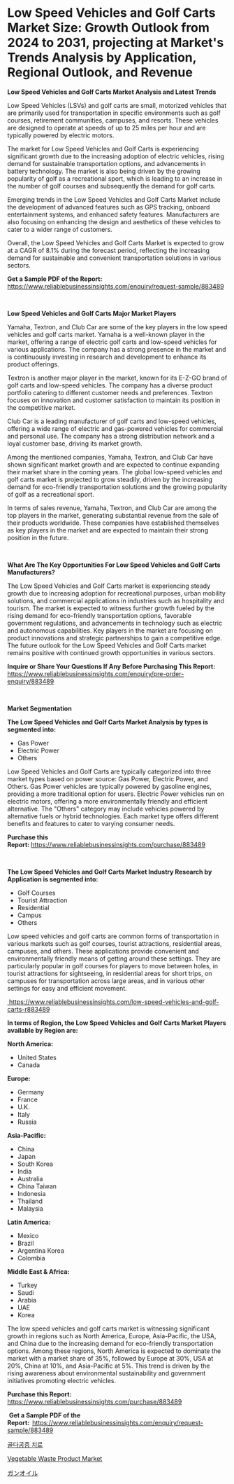<p><h1>Low Speed Vehicles and Golf Carts Market Size: Growth Outlook from 2024 to 2031, projecting at Market's Trends Analysis by Application, Regional Outlook, and Revenue</h1></p><p><strong>Low Speed Vehicles and Golf Carts Market Analysis and Latest Trends</strong></p>
<p><p>Low Speed Vehicles (LSVs) and golf carts are small, motorized vehicles that are primarily used for transportation in specific environments such as golf courses, retirement communities, campuses, and resorts. These vehicles are designed to operate at speeds of up to 25 miles per hour and are typically powered by electric motors.</p><p>The market for Low Speed Vehicles and Golf Carts is experiencing significant growth due to the increasing adoption of electric vehicles, rising demand for sustainable transportation options, and advancements in battery technology. The market is also being driven by the growing popularity of golf as a recreational sport, which is leading to an increase in the number of golf courses and subsequently the demand for golf carts. </p><p>Emerging trends in the Low Speed Vehicles and Golf Carts Market include the development of advanced features such as GPS tracking, onboard entertainment systems, and enhanced safety features. Manufacturers are also focusing on enhancing the design and aesthetics of these vehicles to cater to a wider range of customers.</p><p>Overall, the Low Speed Vehicles and Golf Carts Market is expected to grow at a CAGR of 8.1% during the forecast period, reflecting the increasing demand for sustainable and convenient transportation solutions in various sectors.</p></p>
<p><strong>Get a Sample PDF of the Report:&nbsp;</strong> <a href="https://www.reliablebusinessinsights.com/enquiry/request-sample/883489">https://www.reliablebusinessinsights.com/enquiry/request-sample/883489</a></p>
<p>&nbsp;</p>
<p><strong>Low Speed Vehicles and Golf Carts Major Market Players</strong></p>
<p><p>Yamaha, Textron, and Club Car are some of the key players in the low speed vehicles and golf carts market. Yamaha is a well-known player in the market, offering a range of electric golf carts and low-speed vehicles for various applications. The company has a strong presence in the market and is continuously investing in research and development to enhance its product offerings.</p><p>Textron is another major player in the market, known for its E-Z-GO brand of golf carts and low-speed vehicles. The company has a diverse product portfolio catering to different customer needs and preferences. Textron focuses on innovation and customer satisfaction to maintain its position in the competitive market.</p><p>Club Car is a leading manufacturer of golf carts and low-speed vehicles, offering a wide range of electric and gas-powered vehicles for commercial and personal use. The company has a strong distribution network and a loyal customer base, driving its market growth.</p><p>Among the mentioned companies, Yamaha, Textron, and Club Car have shown significant market growth and are expected to continue expanding their market share in the coming years. The global low-speed vehicles and golf carts market is projected to grow steadily, driven by the increasing demand for eco-friendly transportation solutions and the growing popularity of golf as a recreational sport.</p><p>In terms of sales revenue, Yamaha, Textron, and Club Car are among the top players in the market, generating substantial revenue from the sale of their products worldwide. These companies have established themselves as key players in the market and are expected to maintain their strong position in the future.</p></p>
<p>&nbsp;</p>
<p><strong>What Are The Key Opportunities For Low Speed Vehicles and Golf Carts Manufacturers?</strong></p>
<p><p>The Low Speed Vehicles and Golf Carts market is experiencing steady growth due to increasing adoption for recreational purposes, urban mobility solutions, and commercial applications in industries such as hospitality and tourism. The market is expected to witness further growth fueled by the rising demand for eco-friendly transportation options, favorable government regulations, and advancements in technology such as electric and autonomous capabilities. Key players in the market are focusing on product innovations and strategic partnerships to gain a competitive edge. The future outlook for the Low Speed Vehicles and Golf Carts market remains positive with continued growth opportunities in various sectors.</p></p>
<p><strong>Inquire or Share Your Questions If Any Before Purchasing This Report:</strong> <a href="https://www.reliablebusinessinsights.com/enquiry/pre-order-enquiry/883489">https://www.reliablebusinessinsights.com/enquiry/pre-order-enquiry/883489</a></p>
<p>&nbsp;</p>
<p><strong>Market Segmentation</strong></p>
<p><strong>The Low Speed Vehicles and Golf Carts Market Analysis by types is segmented into:</strong></p>
<p><ul><li>Gas Power</li><li>Electric Power</li><li>Others</li></ul></p>
<p><p>Low Speed Vehicles and Golf Carts are typically categorized into three market types based on power source: Gas Power, Electric Power, and Others. Gas Power vehicles are typically powered by gasoline engines, providing a more traditional option for users. Electric Power vehicles run on electric motors, offering a more environmentally friendly and efficient alternative. The "Others" category may include vehicles powered by alternative fuels or hybrid technologies. Each market type offers different benefits and features to cater to varying consumer needs.</p></p>
<p><strong>Purchase this Report:&nbsp;</strong><a href="https://www.reliablebusinessinsights.com/purchase/883489">https://www.reliablebusinessinsights.com/purchase/883489</a></p>
<p>&nbsp;</p>
<p><strong>The Low Speed Vehicles and Golf Carts Market Industry Research by Application is segmented into:</strong></p>
<p><ul><li>Golf Courses</li><li>Tourist Attraction</li><li>Residential</li><li>Campus</li><li>Others</li></ul></p>
<p><p>Low speed vehicles and golf carts are common forms of transportation in various markets such as golf courses, tourist attractions, residential areas, campuses, and others. These applications provide convenient and environmentally friendly means of getting around these settings. They are particularly popular in golf courses for players to move between holes, in tourist attractions for sightseeing, in residential areas for short trips, on campuses for transportation across large areas, and in various other settings for easy and efficient movement.</p></p>
<p><a href="https://www.reliablebusinessinsights.com/low-speed-vehicles-and-golf-carts-r883489">&nbsp;https://www.reliablebusinessinsights.com/low-speed-vehicles-and-golf-carts-r883489</a></p>
<p><strong>In terms of Region, the Low Speed Vehicles and Golf Carts Market Players available by Region are:</strong></p>
<p>
    <p> <strong> North America: </strong>
        <ul>
            <li>United States</li>
            <li>Canada</li>
        </ul>
        </p> 
    <p> <strong> Europe: </strong>
        <ul>
            <li>Germany</li>
            <li>France</li>
            <li>U.K.</li>
            <li>Italy</li>
            <li>Russia</li>
        </ul>
        </p> 
    <p> <strong> Asia-Pacific: </strong>
        <ul>
            <li>China</li>
            <li>Japan</li>
            <li>South Korea</li>
            <li>India</li>
            <li>Australia</li>
            <li>China Taiwan</li>
            <li>Indonesia</li>
            <li>Thailand</li>
            <li>Malaysia</li>
        </ul>
        </p> 
    <p> <strong> Latin America: </strong>
        <ul>
            <li>Mexico</li>
            <li>Brazil</li>
            <li>Argentina Korea</li>
            <li>Colombia</li>
        </ul>
        </p> 
    <p> <strong> Middle East & Africa: </strong>
        <ul>
            <li>Turkey</li>
            <li>Saudi</li>
            <li>Arabia</li>
            <li>UAE</li>
            <li>Korea</li>
        </ul>
    </p>
    </p>
<p><p>The low speed vehicles and golf carts market is witnessing significant growth in regions such as North America, Europe, Asia-Pacific, the USA, and China due to the increasing demand for eco-friendly transportation options. Among these regions, North America is expected to dominate the market with a market share of 35%, followed by Europe at 30%, USA at 20%, China at 10%, and Asia-Pacific at 5%. This trend is driven by the rising awareness about environmental sustainability and government initiatives promoting electric vehicles.</p></p>
<p><strong>Purchase this Report: </strong><a href="https://www.reliablebusinessinsights.com/purchase/883489">https://www.reliablebusinessinsights.com/purchase/883489</a></p>
<p>&nbsp;<strong>Get a Sample PDF of the Report:&nbsp;&nbsp;</strong><a href="https://www.reliablebusinessinsights.com/enquiry/request-sample/883489">https://www.reliablebusinessinsights.com/enquiry/request-sample/883489</a></p>
<p><strong></strong></p>
<p><p><a href="https://github.com/laholand/Market-Research-Report-List-5/blob/main/29455834500.md">골다공증 치료</a></p><p><a href="https://github.com/Graham1Dianne/Market-Research-Report-List-1/blob/main/vegetable-waste-product-market.md">Vegetable Waste Product Market</a></p><p><a href="https://github.com/mohamedbakry57/Market-Research-Report-List-5/blob/main/3945861889.md">ガンオイル</a></p></p>